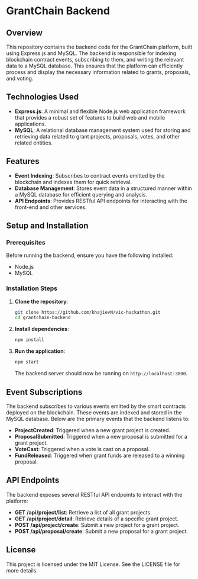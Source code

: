 
# GrantChain Backend

## Overview

This repository contains the backend code for the GrantChain platform, built using Express.js and MySQL. The backend is responsible for indexing blockchain contract events, subscribing to them, and writing the relevant data to a MySQL database. This ensures that the platform can efficiently process and display the necessary information related to grants, proposals, and voting.

## Technologies Used

- **Express.js**: A minimal and flexible Node.js web application framework that provides a robust set of features to build web and mobile applications.
- **MySQL**: A relational database management system used for storing and retrieving data related to grant projects, proposals, votes, and other related entities.

## Features

- **Event Indexing**: Subscribes to contract events emitted by the blockchain and indexes them for quick retrieval.
- **Database Management**: Stores event data in a structured manner within a MySQL database for efficient querying and analysis.
- **API Endpoints**: Provides RESTful API endpoints for interacting with the front-end and other services.

## Setup and Installation

### Prerequisites

Before running the backend, ensure you have the following installed:

- Node.js
- MySQL

### Installation Steps

1. **Clone the repository**:

   ```bash
   git clone https://github.com/khajievN/vic-hackathon.git
   cd grantchain-backend
   ```

2. **Install dependencies**:

   ```bash
   npm install
   ```

3. **Run the application**:

   ```bash
   npm start
   ```

   The backend server should now be running on `http://localhost:3000`.

## Event Subscriptions

The backend subscribes to various events emitted by the smart contracts deployed on the blockchain. These events are indexed and stored in the MySQL database. Below are the primary events that the backend listens to:

- **ProjectCreated**: Triggered when a new grant project is created.
- **ProposalSubmitted**: Triggered when a new proposal is submitted for a grant project.
- **VoteCast**: Triggered when a vote is cast on a proposal.
- **FundReleased**: Triggered when grant funds are released to a winning proposal.

## API Endpoints

The backend exposes several RESTful API endpoints to interact with the platform:

- **GET /api/project/list**: Retrieve a list of all grant projects.
- **GET /api/project/detail**: Retrieve details of a specific grant project.
- **POST /api/project/create**: Submit a new project for a grant project.
- **POST /api/proposal/create**: Submit a new proposal for a grant project.

## License

This project is licensed under the MIT License. See the LICENSE file for more details.
